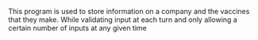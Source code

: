This program is used to store information on a company and the vaccines that they make. 
While validating input at each turn and only allowing a certain number of inputs at any given time
